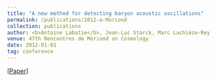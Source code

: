 ```yaml
---
title: "A new method for detecting baryon acoustic oscillations"
permalink: /publications/2012-a-Moriond
collection: publications
author: <b>Antoine Labatie</b>, Jean-Luc Starck, Marc Lachièze-Rey
venue: 47th Rencontres de Moriond on Cosmology
date: 2012-01-01
tag: conference
---
```


[[Paper](http://inspirehep.net/record/1598994/files/1268715_357-358.pdf)]
<br>
<br>
